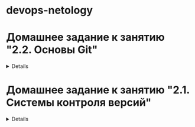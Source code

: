 # devops-netology
# Домашнее задание к занятию "2.2. Основы Git"
<details>
Строка в ветке fix
</details>

# Домашнее задание к занятию "2.1. Системы контроля версий"
<details>
test
test

### Уточнение по .gitignore

```
## Local .terraform directories
**/.terraform/*
```
Исключает из индекса все папки с названием `.terraform` во всех вложенных папках и файлы в них.
`./terraform/projects/.terraform` и `./terraform/projects/main/.terraform` не проиндексируются а `./terraform/.terraform` индексируется.

```
# .tfstate files
*.tfstate
*.tfstate.*
```
Исключит в этой папке все файлы с расширением `tfstate`, или в названии которых есть `.tfstate.`, например `test.tfstate.swp`

```
# Crash log files
crash.log
```
Исключит файл `crash.log` в этой папке

```
# Exclude all .tfvars files, which are likely to contain sentitive data, such as
# password, private keys, and other secrets. These should not be part of version
# control as they are data points which are potentially sensitive and subject
# to change depending on the environment.
#
*.tfvars
```
Исключит все файлы с расширением `.tfvars`


```
# Ignore override files as they are usually used to override resources locally and so
# are not checked in
override.tf
override.tf.json
*_override.tf
*_override.tf.json
```
Исключит  файлы `override.tf` и `override.tf.json`, и прочие, которые заканчиваются на `_override.tf` и `_override.tf.json

```
# Ignore CLI configuration files
.terraformrc
terraform.rc
```
Исключит два файла: `.terraformrc` и `terraform.rc`

</details>